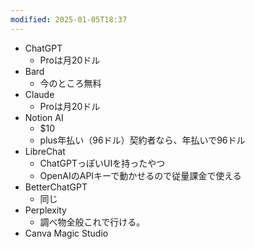 ```yaml
---
modified: 2025-01-05T18:37
---
```

  

- ChatGPT
    - Proは月20ドル
- Bard
    - 今のところ無料
- Claude
    - Proは月20ドル
- Notion AI
    - $10
    - plus年払い（96ドル）契約者なら、年払いで96ドル
- LibreChat
    - ChatGPTっぽいUIを持ったやつ
    - OpenAIのAPIキーで動かせるので従量課金で使える
- BetterChatGPT
    - 同じ
- Perplexity
    - 調べ物全般これで行ける。
- Canva Magic Studio